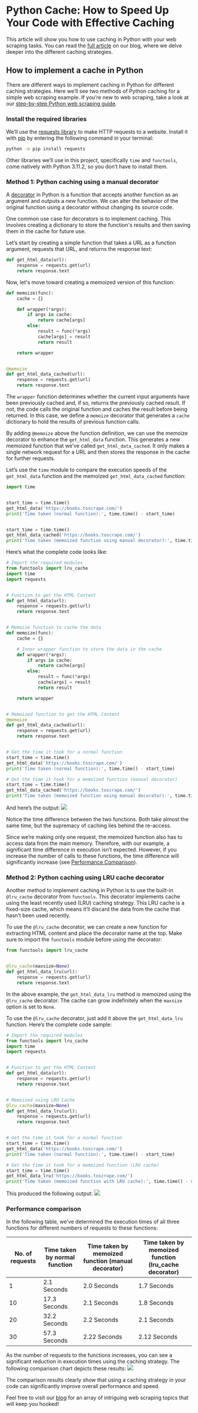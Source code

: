 # Python Cache: How to Speed Up Your Code with Effective Caching

This article will show you how to use caching in Python with your web
scraping tasks. You can read the [<u>full
article</u>](https://oxylabs.io/blog/python-cache-how-to-use-effectively)
on our blog, where we delve deeper into the different caching
strategies.

## How to implement a cache in Python

There are different ways to implement caching in Python for different
caching strategies. Here we’ll see two methods of Python caching for a
simple web scraping example. If you’re new to web scraping, take a look
at our [<u>step-by-step Python web scraping
guide</u>](https://oxylabs.io/blog/python-web-scraping).

### Install the required libraries

We’ll use the [<u>requests
library</u>](https://pypi.org/project/requests/) to make HTTP requests
to a website. Install it with
[<u>pip</u>](https://pypi.org/project/pip/) by entering the following
command in your terminal:

```bash
python -m pip install requests
```

Other libraries we’ll use in this project, specifically `time` and
`functools`, come natively with Python 3.11.2, so you don’t have to
install them.

### Method 1: Python caching using a manual decorator

A [<u>decorator</u>](https://peps.python.org/pep-0318/) in Python is a
function that accepts another function as an argument and outputs a new
function. We can alter the behavior of the original function using a
decorator without changing its source code.

One common use case for decorators is to implement caching. This
involves creating a dictionary to store the function's results and then
saving them in the cache for future use.

Let’s start by creating a simple function that takes a URL as a function
argument, requests that URL, and returns the response text:

```python
def get_html_data(url):
    response = requests.get(url)
    return response.text
```

Now, let's move toward creating a memoized version of this function:

```python
def memoize(func):
    cache = {}

    def wrapper(*args):
        if args in cache:
            return cache[args]
        else:
            result = func(*args)
            cache[args] = result
            return result

    return wrapper


@memoize
def get_html_data_cached(url):
    response = requests.get(url)
    return response.text
```

The `wrapper` function determines whether the current input arguments have
been previously cached and, if so, returns the previously cached result.
If not, the code calls the original function and caches the result
before being returned. In this case, we define a `memoize` decorator that
generates a `cache` dictionary to hold the results of previous function
calls.

By adding `@memoize` above the function definition, we can use the memoize
decorator to enhance the `get_html_data` function. This generates a new
memoized function that we’ve called `get_html_data_cached`. It only makes
a single network request for a URL and then stores the response in the
cache for further requests.

Let’s use the `time` module to compare the execution speeds of the
`get_html_data` function and the memoized `get_html_data_cached` function:

```python
import time


start_time = time.time()
get_html_data('https://books.toscrape.com/')
print('Time taken (normal function):', time.time() - start_time)


start_time = time.time()
get_html_data_cached('https://books.toscrape.com/')
print('Time taken (memoized function using manual decorator):', time.time() - start_time)
```

Here’s what the complete code looks like:

```python
# Import the required modules
from functools import lru_cache
import time
import requests


# Function to get the HTML Content
def get_html_data(url):
    response = requests.get(url)
    return response.text


# Memoize function to cache the data
def memoize(func):
    cache = {}

    # Inner wrapper function to store the data in the cache
    def wrapper(*args):
        if args in cache:
            return cache[args]
        else:
            result = func(*args)
            cache[args] = result
            return result

    return wrapper


# Memoized function to get the HTML Content
@memoize
def get_html_data_cached(url):
    response = requests.get(url)
    return response.text


# Get the time it took for a normal function
start_time = time.time()
get_html_data('https://books.toscrape.com/')
print('Time taken (normal function):', time.time() - start_time)

# Get the time it took for a memoized function (manual decorator)
start_time = time.time()
get_html_data_cached('https://books.toscrape.com/')
print('Time taken (memoized function using manual decorator):', time.time() - start_time)
```

And here’s the output:
![](images/output_normal_memoized.png)

Notice the time difference between the two functions. Both take almost
the same time, but the supremacy of caching lies behind the re-access.

Since we’re making only one request, the memoized function also has to
access data from the main memory. Therefore, with our example, a
significant time difference in execution isn’t expected. However, if you
increase the number of calls to these functions, the time difference
will significantly increase (see [<u>Performance
Comparison</u>](#performance-comparison)). 

### Method 2: Python caching using LRU cache decorator

Another method to implement caching in Python is to use the built-in
`@lru_cache` decorator from `functools`. This decorator implements cache
using the least recently used (LRU) caching strategy. This LRU cache is
a fixed-size cache, which means it’ll discard the data from the cache
that hasn’t been used recently.

To use the `@lru_cache` decorator, we can create a new function for
extracting HTML content and place the decorator name at the top. Make
sure to import the `functools` module before using the decorator: 

```python
from functools import lru_cache


@lru_cache(maxsize=None)
def get_html_data_lru(url):
    response = requests.get(url)
    return response.text
```

In the above example, the `get_html_data_lru` method is memoized using the
`@lru_cache` decorator. The cache can grow indefinitely when the `maxsize`
option is set to `None`.

To use the `@lru_cache` decorator, just add it above the `get_html_data_lru`
function. Here’s the complete code sample:

```python
# Import the required modules
from functools import lru_cache
import time
import requests


# Function to get the HTML Content
def get_html_data(url):
    response = requests.get(url)
    return response.text


# Memoized using LRU Cache
@lru_cache(maxsize=None)
def get_html_data_lru(url):
    response = requests.get(url)
    return response.text


# Get the time it took for a normal function
start_time = time.time()
get_html_data('https://books.toscrape.com/')
print('Time taken (normal function):', time.time() - start_time)

# Get the time it took for a memoized function (LRU cache)
start_time = time.time()
get_html_data_lru('https://books.toscrape.com/')
print('Time taken (memoized function with LRU cache):', time.time() - start_time)
```

This produced the following output:
![](images/output_normal_lru.png)

### Performance comparison

In the following table, we’ve determined the execution times of all
three functions for different numbers of requests to these functions:

| **No. of requests** | **Time taken by normal function** | **Time taken by memoized function (manual decorator)** | **Time taken by memoized function (lru_cache decorator)** |
|---------------------|-----------------------------------|--------------------------------------------------------|-----------------------------------------------------------|
| 1                   | 2.1 Seconds                       | 2.0 Seconds                                            | 1.7 Seconds                                               |
| 10                  | 17.3 Seconds                      | 2.1 Seconds                                            | 1.8 Seconds                                               |
| 20                  | 32.2 Seconds                      | 2.2 Seconds                                            | 2.1 Seconds                                               |
| 30                  | 57.3 Seconds                      | 2.22 Seconds                                           | 2.12 Seconds                                              |

As the number of requests to the functions increases, you can see a
significant reduction in execution times using the caching strategy. The
following comparison chart depicts these results:
![](images/comparison-chart.png)

The comparison results clearly show that using a caching strategy in
your code can significantly improve overall performance and speed.

Feel free to visit our [<u>blog</u>](https://oxylabs.io/blog) for an
array of intriguing web scraping topics that will keep you hooked!
